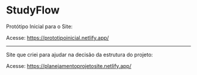 # StudyFlow

Protótipo Inicial para o Site: 

Acesse: https://prototipoinicial.netlify.app/

---

Site que criei para ajudar na decisão da estrutura do projeto:

Acesse: https://planejamentoprojetosite.netlify.app/
